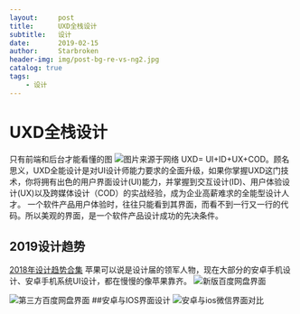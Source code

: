 ```yaml
---
layout:     post
title:      UXD全栈设计
subtitle:   设计
date:       2019-02-15
author:     Starbroken
header-img: img/post-bg-re-vs-ng2.jpg
catalog: true
tags:
    - 设计
---
```

# UXD全栈设计
只有前端和后台才能看懂的图
![图片来源于网络](http://upload-images.jianshu.io/upload_images/13590401-270be8aadde3591e?imageMogr2/auto-orient/strip%7CimageView2/2/w/1240)
UXD= UI+ID+UX+COD。顾名思义，UXD全能设计是对UI设计师能力要求的全面升级，如果你掌握UXD这门技术，你将拥有出色的用户界面设计(UI)能力，并掌握到交互设计(ID)、用户体验设计(UX)以及跨媒体设计（COD）的实战经验，成为企业高薪难求的全能型设计人才。 
一个软件产品用户体验时，往往只能看到其界面，而看不到一行又一行的代码。所以美观的界面，是一个软件产品设计成功的先决条件。
## 2019设计趋势
[2018年设计趋势合集](https://www.jianshu.com/p/d591014df746)
苹果可以说是设计届的领军人物，现在大部分的安卓手机设计、安卓手机系统UI设计，都在慢慢的像苹果靠齐。
![新版百度网盘界面](http://upload-images.jianshu.io/upload_images/13590401-9fcb3dc1434dc1a0.png?imageMogr2/auto-orient/strip%7CimageView2/2/w/1080/q/50)

![第三方百度网盘界面](http://upload-images.jianshu.io/upload_images/13590401-a147a0b0f694e67d.png?imageMogr2/auto-orient/strip%7CimageView2/2/w/1080/q/50)
##安卓与IOS界面设计
![安卓与ios微信界面对比](https://upload-images.jianshu.io/upload_images/13590401-5433bc9d2d413f2c.png?imageMogr2/auto-orient/strip%7CimageView2/2/w/1240)